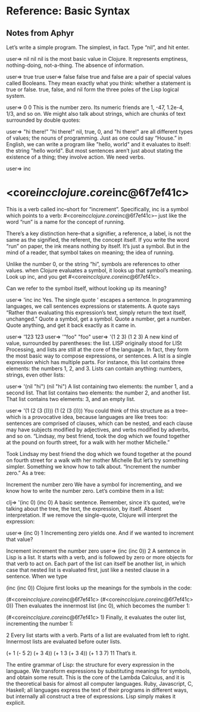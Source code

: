 # Reference: Basic Syntax

## Notes from Aphyr

Let’s write a simple program. The simplest, in fact. Type “nil”, and hit enter.

user=> nil
nil
nil is the most basic value in Clojure. It represents emptiness, nothing-doing, not-a-thing. The absence of information.

user=> true
true
user=> false
false
true and false are a pair of special values called Booleans. They mean exactly what you think: whether a statement is true or false. true, false, and nil form the three poles of the Lisp logical system.

user=> 0
0
This is the number zero. Its numeric friends are 1, -47, 1.2e-4, 1/3, and so on. We might also talk about strings, which are chunks of text surrounded by double quotes:

user=> "hi there!"
"hi there!"
nil, true, 0, and "hi there!" are all different types of values; the nouns of programming. Just as one could say “House.” in English, we can write a program like "hello, world" and it evaluates to itself: the string "hello world". But most sentences aren’t just about stating the existence of a thing; they involve action. We need verbs.

user=> inc

# <core$inc clojure.core$inc@6f7ef41c>

This is a verb called inc–short for “increment”. Specifically, inc is a symbol which points to a verb: #<core$inc clojure.core$inc@6f7ef41c>– just like the word “run” is a name for the concept of running.

There’s a key distinction here–that a signifier, a reference, a label, is not the same as the signified, the referent, the concept itself. If you write the word “run” on paper, the ink means nothing by itself. It’s just a symbol. But in the mind of a reader, that symbol takes on meaning; the idea of running.

Unlike the number 0, or the string “hi”, symbols are references to other values. when Clojure evaluates a symbol, it looks up that symbol’s meaning. Look up inc, and you get #<core$inc clojure.core$inc@6f7ef41c>.

Can we refer to the symbol itself, without looking up its meaning?

user=> 'inc
inc
Yes. The single quote ' escapes a sentence. In programming languages, we call sentences expressions or statements. A quote says “Rather than evaluating this expression’s text, simply return the text itself, unchanged.” Quote a symbol, get a symbol. Quote a number, get a number. Quote anything, and get it back exactly as it came in.

user=> '123
123
user=> '"foo"
"foo"
user=> '(1 2 3)
(1 2 3)
A new kind of value, surrounded by parentheses: the list. LISP originally stood for LISt Processing, and lists are still at the core of the language. In fact, they form the most basic way to compose expressions, or sentences. A list is a single expression which has multiple parts. For instance, this list contains three elements: the numbers 1, 2, and 3. Lists can contain anything: numbers, strings, even other lists:

user=> '(nil "hi")
(nil "hi")
A list containing two elements: the number 1, and a second list. That list contains two elements: the number 2, and another list. That list contains two elements: 3, and an empty list.

user=> '(1 (2 (3 ())))
(1 (2 (3 ())))
You could think of this structure as a tree–which is a provocative idea, because languages are like trees too: sentences are comprised of clauses, which can be nested, and each clause may have subjects modified by adjectives, and verbs modified by adverbs, and so on. “Lindsay, my best friend, took the dog which we found together at the pound on fourth street, for a walk with her mother Michelle.”

Took
  Lindsay
    my best friend
  the dog
    which we found together
      at the pound
        on fourth street
    for a walk
      with her mother
        Michelle
But let’s try something simpler. Something we know how to talk about. “Increment the number zero.” As a tree:

Increment
  the number zero
We have a symbol for incrementing, and we know how to write the number zero. Let’s combine them in a list:

clj=> '(inc 0)
(inc 0)
A basic sentence. Remember, since it’s quoted, we’re talking about the tree, the text, the expression, by itself. Absent interpretation. If we remove the single-quote, Clojure will interpret the expression:

user=> (inc 0)
1
Incrementing zero yields one. And if we wanted to increment that value?

Increment
  increment
    the number zero
user=> (inc (inc 0))
2
A sentence in Lisp is a list. It starts with a verb, and is followed by zero or more objects for that verb to act on. Each part of the list can itself be another list, in which case that nested list is evaluated first, just like a nested clause in a sentence. When we type

(inc (inc 0))
Clojure first looks up the meanings for the symbols in the code:

(#<core$inc clojure.core$inc@6f7ef41c>
  (#<core$inc clojure.core$inc@6f7ef41c>
    0))
Then evaluates the innermost list (inc 0), which becomes the number 1:

(#<core$inc clojure.core$inc@6f7ef41c>
 1)
Finally, it evaluates the outer list, incrementing the number 1:

2
Every list starts with a verb. Parts of a list are evaluated from left to right. Innermost lists are evaluated before outer lists.

(+ 1 (- 5 2) (+ 3 4))
(+ 1 3       (+ 3 4))
(+ 1 3       7)
11
That’s it.

The entire grammar of Lisp: the structure for every expression in the language. We transform expressions by substituting meanings for symbols, and obtain some result. This is the core of the Lambda Calculus, and it is the theoretical basis for almost all computer languages. Ruby, Javascript, C, Haskell; all languages express the text of their programs in different ways, but internally all construct a tree of expressions. Lisp simply makes it explicit.
